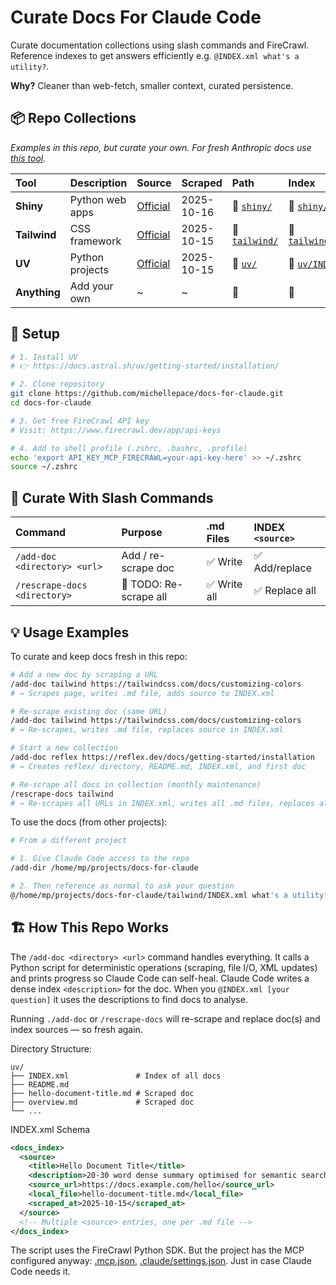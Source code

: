 # Curate Docs For Claude Code

Curate documentation collections using slash commands and FireCrawl. Reference indexes to get answers efficiently e.g. `@INDEX.xml what's a utility?`.

**Why?** Cleaner than web-fetch, smaller context, curated persistence.

## 📦 Repo Collections

*Examples in this repo, but curate your own. For fresh Anthropic docs use [this tool](https://github.com/ericbuess/claude-code-docs).*

| Tool | Description | Source | Scraped | Path | Index |
|:-----|:------------|:-------|:--------|:-----|:------|
| **Shiny** | Python web apps | [Official](https://shiny.posit.co/py/) | 2025-10-16 | 📁 [`shiny/`](shiny/) | 📄 [`shiny/INDEX.xml`](shiny/INDEX.xml) |
| **Tailwind** | CSS framework | [Official](https://tailwindcss.com/docs/) | 2025-10-15 | 📁 [`tailwind/`](tailwind/) | 📄 [`tailwind/INDEX.xml`](tailwind/INDEX.xml) |
| **UV** | Python projects | [Official](https://docs.astral.sh/uv/) | 2025-10-15 | 📁 [`uv/`](uv/) | 📄 [`uv/INDEX.xml`](uv/INDEX.xml) |
| **Anything** | Add your own | ~ | ~ | 📁 | 📄 |

## 🚀 Setup

```bash
# 1. Install UV
# 👉 https://docs.astral.sh/uv/getting-started/installation/

# 2. Clone repository
git clone https://github.com/michellepace/docs-for-claude.git
cd docs-for-claude

# 3. Get free FireCrawl API key
# Visit: https://www.firecrawl.dev/app/api-keys

# 4. Add to shell profile (.zshrc, .bashrc, .profile)
echo 'export API_KEY_MCP_FIRECRAWL=your-api-key-here' >> ~/.zshrc
source ~/.zshrc
```

## 📖 Curate With Slash Commands

| Command | Purpose | .md Files | INDEX `<source>` |
|:--------|:--------|:----------|:----------|
| `/add-doc <directory> <url>` | Add / re-scrape doc | ✅ Write | ✅ Add/replace |
| `/rescrape-docs <directory>` | 🚧 TODO: Re-scrape all | ✅ Write all | ✅ Replace all |

## 💡 Usage Examples

To curate and keep docs fresh in this repo:

```bash
# Add a new doc by scraping a URL
/add-doc tailwind https://tailwindcss.com/docs/customizing-colors
# → Scrapes page, writes .md file, adds source to INDEX.xml

# Re-scrape existing doc (same URL)
/add-doc tailwind https://tailwindcss.com/docs/customizing-colors
# → Re-scrapes, writes .md file, replaces source in INDEX.xml

# Start a new collection
/add-doc reflex https://reflex.dev/docs/getting-started/installation
# → Creates reflex/ directory, README.md, INDEX.xml, and first doc

# Re-scrape all docs in collection (monthly maintenance)
/rescrape-docs tailwind
# → Re-scrapes all URLs in INDEX.xml, writes all .md files, replaces all sources
```

To use the docs (from other projects):

```bash
# From a different project

# 1. Give Claude Code access to the repo
/add-dir /home/mp/projects/docs-for-claude

# 2. Then reference as normal to ask your question
@/home/mp/projects/docs-for-claude/tailwind/INDEX.xml what's a utility?
```

## 🏗️ How This Repo Works

The `/add-doc <directory> <url>` command handles everything. It calls a Python script for deterministic operations (scraping, file I/O, XML updates) and prints progress so Claude Code can self-heal. Claude Code writes a dense index `<description>` for the doc. When you `@INDEX.xml [your question]` it uses the descriptions to find docs to analyse.

Running `./add-doc` or `/rescrape-docs` will re-scrape and replace doc(s) and index sources — so fresh again.

Directory Structure:

```text
uv/
├── INDEX.xml               # Index of all docs
├── README.md
├── hello-document-title.md # Scraped doc
├── overview.md             # Scraped doc
└── ...
```

INDEX.xml Schema

```xml
<docs_index>
  <source>
    <title>Hello Document Title</title>
    <description>20-30 word dense summary optimised for semantic search...</description>
    <source_url>https://docs.example.com/hello</source_url>
    <local_file>hello-document-title.md</local_file>
    <scraped_at>2025-10-15</scraped_at>
  </source>
  <!-- Multiple <source> entries, one per .md file -->
</docs_index>
```

The script uses the FireCrawl Python SDK. But the project has the MCP configured anyway: [.mcp.json](.mcp.json), [.claude/settings.json](.claude/settings.json). Just in case Claude Code needs it.
